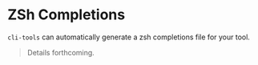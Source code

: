 # ZSh Completions

`cli-tools` can automatically generate a zsh completions file for your tool.

> Details forthcoming.
